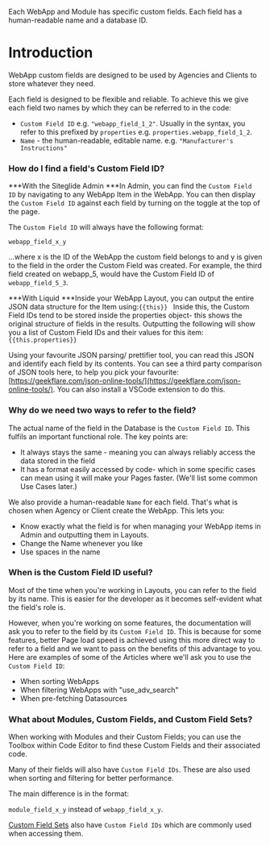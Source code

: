 Each WebApp and Module has specific custom fields. Each field has a human-readable name and a database ID.

# Introduction

WebApp custom fields are designed to be used by Agencies and Clients to store whatever they need.

Each field is designed to be flexible and reliable. To achieve this we give each field two names by which they can be referred to in the code:

- `Custom Field ID` e.g.  `"webapp_field_1_2"`. Usually in the syntax, you refer to this prefixed by `properties` e.g. `properties.webapp_field_1_2`.
- `Name` - the human-readable, editable name. e.g. `"Manufacturer's Instructions"`

### How do I find a field's Custom Field ID?

\*\*\*With the Siteglide Admin
\*\*\*In Admin, you can find the `Custom Field ID` by navigating to any WebApp Item in the WebApp. You can then display the `Custom Field ID` against each field by turning on the toggle at the top of the page.

The `Custom Field ID` will always have the following format:

`webapp_field_x_y`

...where x is the ID of the WebApp the custom field belongs to and y is given to the field in the order the Custom Field was created. For example, the third field created on webapp\_5, would have the Custom Field ID of `webapp_field_5_3`.

\*\*\*With Liquid
\*\*\*Inside your WebApp Layout, you can output the entire JSON data structure for the Item using:`{{this}}
`
Inside this, the Custom Field IDs tend to be stored inside the properties object- this shows the original structure of fields in the results. Outputting the following will show you a list of Custom Field IDs and their values for this item: `{{this.properties}}`

Using your favourite JSON parsing/ prettifier tool, you can read this JSON and identify each field by its contents. You can see a third party comparison of JSON tools here, to help you pick your favourite: [https://geekflare.com/json-online-tools/](https://geekflare.com/json-online-tools/). You can also install a VSCode extension to do this.

### Why do we need two ways to refer to the field?

The actual name of the field in the Database is the `Custom Field ID`. This fulfils an important functional role. The key points are:

- It always stays the same  - meaning you can always reliably access the data stored in the field
- It has a format easily accessed by code- which in some specific cases can mean using it will make your Pages faster. (We'll list some common Use Cases later.)

We also provide a human-readable `Name` for each field. That's what is chosen when Agency or Client create the WebApp. This lets you:

- Know exactly what the field is for when managing your WebApp items in Admin and outputting them in Layouts.
- Change the Name whenever you like
- Use spaces in the name

### When is the Custom Field ID useful?

Most of the time when you're working in Layouts, you can refer to the field by its name. This is easier for the developer as it becomes self-evident what the field's role is.

However, when you're working on some features, the documentation will ask you to refer to the field by its `Custom Field ID`. This is because for some features, better Page load speed is achieved using this more direct way to refer to a field and we want to pass on the benefits of this advantage to you. Here are examples of some of the Articles where we'll ask you to use the `Custom Field ID`:

- When sorting WebApps
- When filtering WebApps with "use\_adv\_search"
- When pre-fetching Datasources

### What about Modules, Custom Fields, and Custom Field Sets?

When working with Modules and their Custom Fields; you can use the Toolbox within Code Editor to find these Custom Fields and their associated code.

Many of their fields will also have `Custom Field IDs`. These are also used when sorting and filtering for better performance.

The main difference is in the format:

`module_field_x_y` instead of `webapp_field_x_y`.

[Custom Field Sets](/crm/users/editing-a-users-crm-record-front-end-with-custom-field-sets.md) also have `Custom Field IDs` which are commonly used when accessing them.